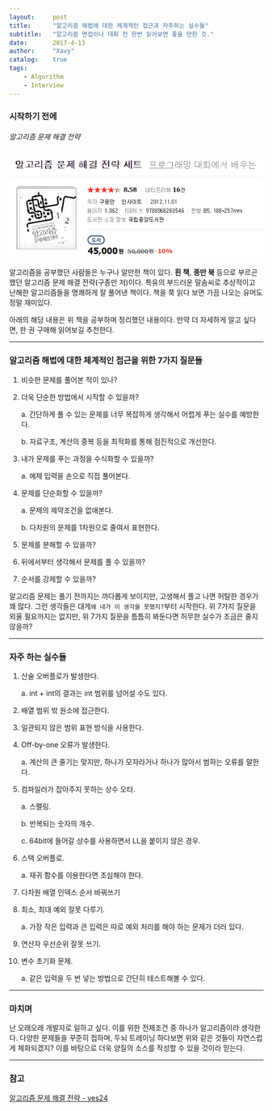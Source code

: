 ```yaml
---
layout:     post
title:      "알고리즘 해법에 대한 체계적인 접근과 자주하는 실수들"
subtitle:   "알고리즘 면접이나 대회 전 한번 읽어보면 좋을 만한 것."
date:       2017-4-13
author:     "Xavy"
catalog:    true
tags:
    - Algorithm
    - Interview
---
```


### 시작하기 전에

###### 알고리즘 문제 해결 전략

<img class="shadow" src="/img/my-post/book_image/algorithm_strategy.PNG" alt="algorith">

 알고리즘을 공부했던 사람들은 누구나 알만한 책이 있다. **흰 책**, **종만 북** 등으로 부르곤 했던 알고리즘 문제 해결 전략(구종만 저)이다. 특유의 부드러운 말솜씨로 추상적이고 난해한 알고리즘들을 명쾌하게 잘 풀어낸 책이다. 책을 쭉 읽다 보면 가끔 나오는 유머도 정말 재미있다.
 
 아래의 해당 내용은 위 책을 공부하며 정리했던 내용이다. 만약 더 자세하게 알고 싶다면, 한 권 구매해 읽어보길 추천한다.

- - -

### 알고리즘 해법에 대한 체계적인 접근을 위한 7가지 질문들

1. 비슷한 문제를 풀어본 적이 있나?
2. 더욱 단순한 방법에서 시작할 수 있을까?
	
    a. 간단하게 풀 수 있는 문제를 너무 복잡하게 생각해서 어렵게 푸는 실수를 예방한다.
    
    b. 자료구조, 계산의 중복 등을 최적화를 통해 점진적으로 개선한다.
3. 내가 문제를 푸는 과정을 수식화할 수 있을까?
	
    a. 예제 입력을 손으로 직접 풀어본다.
4. 문제를 단순화할 수 있을까?
	
    a. 문제의 제약조건을 없애본다.
    
    b. 다차원의 문제를 1차원으로 줄여서 표현한다.
5. 문제를 분해할 수 있을까?
6. 뒤에서부터 생각해서 문제를 풀 수 있을까?
7. 순서를 강제할 수 있을까?

 알고리즘 문제는 풀기 전까지는 까다롭게 보이지만, 고생해서 풀고 나면 허탈한 경우가 꽤 많다. 그런 생각들은 대게`왜 내가 이 생각을 못했지?`부터 시작한다. 위 7가지 질문을 외울 필요까지는 없지만, 위 7가지 질문을 틈틈히 봐둔다면 허무한 실수가 조금은 줄지 않을까?

- - -

### 자주 하는 실수들

1. 산술 오버플로가 발생한다.

	a. int + int의 결과는 int 범위를 넘어설 수도 있다.
2. 배열 범위 밖 원소에 접근한다.
3. 일관되지 않은 범위 표현 방식을 사용한다.
4. Off-by-one 오류가 발생한다.

	a. 계산의 큰 줄기는 맞지만, 하나가 모자라거나 하나가 많아서 범하는 오류를 말한다.
5. 컴파일러가 잡아주지 못하는 상수 오타.

	a. 스펠링.

    b. 반복되는 숫자의 개수.

    c. 64bit에 들어갈 상수를 사용하면서 LL을 붙이지 않은 경우.
6. 스택 오버플로.

	a. 재귀 함수를 이용한다면 조심해야 한다.
7. 다차원 배열 인덱스 순서 바꿔쓰기
8. 최소, 최대 예외 잘못 다루기.

	a. 가장 작은 입력과 큰 입력은 따로 예외 처리를 해야 하는 문제가 더러 있다.
9. 연산자 우선순위 잘못 쓰기.
10. 변수 초기화 문제.

	a. 같은 입력을 두 번 넣는 방법으로 간단히 테스트해볼 수 있다.

- - -

### 마치며

 난 오래오래 개발자로 일하고 싶다. 이를 위한 전제조건 중 하나가 알고리즘이라 생각한다. 다양한 문제들을 꾸준히 접하며, 두뇌 트레이닝 하다보면 위와 같은 것들이 자연스럽게 체화되겠지? 이를 바탕으로 더욱 양질의 소스를 작성할 수 있을 것이라 믿는다.

- - -

### 참고

[알고리즘 문제 해결 전략 - yes24](http://book.naver.com/bookdb/book_detail.nhn?bid=7058764)